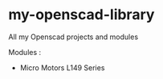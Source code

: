 my-openscad-library
===================

All my Openscad projects and modules

Modules :

* Micro Motors L149 Series

